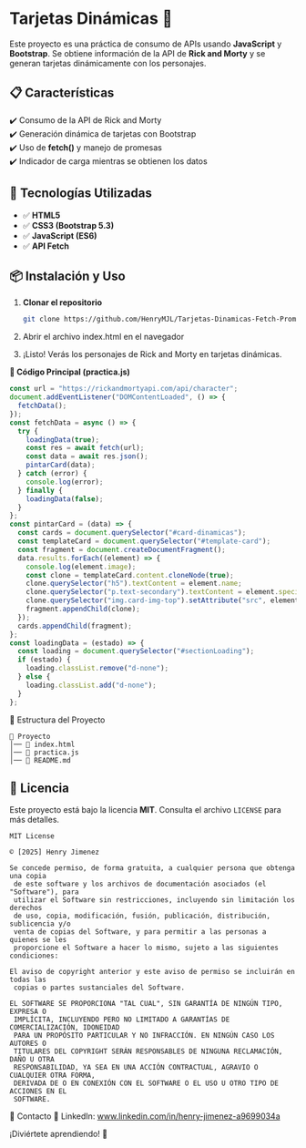 # Tarjetas Dinámicas 🚀

Este proyecto es una práctica de consumo de APIs usando **JavaScript** y **Bootstrap**. Se obtiene información de la API de **Rick and Morty** y se generan tarjetas dinámicamente con los personajes.

## 📋 Características

✔️ Consumo de la API de Rick and Morty  
✔️ Generación dinámica de tarjetas con Bootstrap  
✔️ Uso de **fetch()** y manejo de promesas  
✔️ Indicador de carga mientras se obtienen los datos

## 🚀 Tecnologías Utilizadas

- ✅ **HTML5**
- ✅ **CSS3 (Bootstrap 5.3)**
- ✅ **JavaScript (ES6)**
- ✅ **API Fetch**

## 📦 Instalación y Uso

1. **Clonar el repositorio**

   ```bash
   git clone https://github.com/HenryMJL/Tarjetas-Dinamicas-Fetch-Promesas.git
   ```

1. Abrir el archivo index.html en el navegador
1. ¡Listo! Verás los personajes de Rick and Morty en tarjetas dinámicas.

**📜 Código Principal (practica.js)**

```javascript
const url = "https://rickandmortyapi.com/api/character";
document.addEventListener("DOMContentLoaded", () => {
  fetchData();
});
const fetchData = async () => {
  try {
    loadingData(true);
    const res = await fetch(url);
    const data = await res.json();
    pintarCard(data);
  } catch (error) {
    console.log(error);
  } finally {
    loadingData(false);
  }
};
const pintarCard = (data) => {
  const cards = document.querySelector("#card-dinamicas");
  const templateCard = document.querySelector("#template-card");
  const fragment = document.createDocumentFragment();
  data.results.forEach((element) => {
    console.log(element.image);
    const clone = templateCard.content.cloneNode(true);
    clone.querySelector("h5").textContent = element.name;
    clone.querySelector("p.text-secondary").textContent = element.species;
    clone.querySelector("img.card-img-top").setAttribute("src", element.image);
    fragment.appendChild(clone);
  });
  cards.appendChild(fragment);
};
const loadingData = (estado) => {
  const loading = document.querySelector("#sectionLoading");
  if (estado) {
    loading.classList.remove("d-none");
  } else {
    loading.classList.add("d-none");
  }
};
```

📌 Estructura del Proyecto

```
📂 Proyecto
│── 📄 index.html
│── 📄 practica.js
│── 📄 README.md
```

## 📄 Licencia

Este proyecto está bajo la licencia **MIT**. Consulta el archivo `LICENSE` para más detalles.

```
MIT License

© [2025] Henry Jimenez

Se concede permiso, de forma gratuita, a cualquier persona que obtenga una copia
 de este software y los archivos de documentación asociados (el "Software"), para
 utilizar el Software sin restricciones, incluyendo sin limitación los derechos
 de uso, copia, modificación, fusión, publicación, distribución, sublicencia y/o
 venta de copias del Software, y para permitir a las personas a quienes se les
 proporcione el Software a hacer lo mismo, sujeto a las siguientes condiciones:

El aviso de copyright anterior y este aviso de permiso se incluirán en todas las
 copias o partes sustanciales del Software.

EL SOFTWARE SE PROPORCIONA "TAL CUAL", SIN GARANTÍA DE NINGÚN TIPO, EXPRESA O
 IMPLÍCITA, INCLUYENDO PERO NO LIMITADO A GARANTÍAS DE COMERCIALIZACIÓN, IDONEIDAD
 PARA UN PROPÓSITO PARTICULAR Y NO INFRACCIÓN. EN NINGÚN CASO LOS AUTORES O
 TITULARES DEL COPYRIGHT SERÁN RESPONSABLES DE NINGUNA RECLAMACIÓN, DAÑO U OTRA
 RESPONSABILIDAD, YA SEA EN UNA ACCIÓN CONTRACTUAL, AGRAVIO O CUALQUIER OTRA FORMA,
 DERIVADA DE O EN CONEXIÓN CON EL SOFTWARE O EL USO U OTRO TIPO DE ACCIONES EN EL
 SOFTWARE.
```


📩 Contacto
📌 LinkedIn: www.linkedin.com/in/henry-jimenez-a9699034a

¡Diviértete aprendiendo! 🚀
